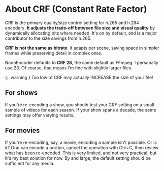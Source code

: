 # About CRF (Constant Rate Factor)
CRF is the primary quality/size control setting for h.265 and h.264 encoders. **It adjusts the trade-off between file size and visual quality** by dynamically allocating bits where needed. It's on by default, and is a major contributor to the size savings from h.265.

**CRF is not the same as bitrate**. It adapts per scene, saving space in simpler frames while preserving detail in complex ones.

NanoEncoder defaults to **CRF 28**, the same default as FFmpeg. I personally use 23. Of course, that means I'm fine with slightly larger files.

{: .warning }
Too low of CRF may actually INCREASE the size of your file!

## For shows
If you're re-encoding a show, you should test your CRF setting on a small sample of videos for each season. If your show spans a decade, the same settings may offer varying results.

## For movies
If you're re-encoding, say, a movie, encoding a sample isn't possible. Or is it? One can encode a portion, cancel the operation with Ctrl+C, then review what has been re-encoded. This is very limited, and not very practical, but it's my best solution for now. By and large, the default setting should be sufficient for any media.
